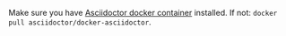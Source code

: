 Make sure you have [Asciidoctor docker container](https://github.com/asciidoctor/docker-asciidoctor) installed. 
If not:
`docker pull asciidoctor/docker-asciidoctor`.